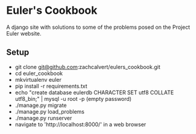 # Euler's Cookbook

A django site with solutions to some of the problems posed on the Project Euler website.

## Setup

* git clone git@github.com:zachcalvert/eulers_cookbook.git
* cd euler_cookbook
* mkvirtualenv euler
* pip install -r requirements.txt
* echo "create database eulerdb CHARACTER SET utf8 COLLATE utf8_bin;" | mysql -u root -p  (empty password)
* ./manage.py migrate
* ./manage.py load_problems
* ./manage.py runserver
* navigate to 'http://localhost:8000/' in a web browser